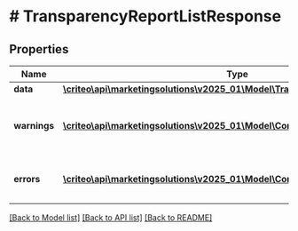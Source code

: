 # # TransparencyReportListResponse

## Properties

Name | Type | Description | Notes
------------ | ------------- | ------------- | -------------
**data** | [**\criteo\api\marketingsolutions\v2025_01\Model\TransparencyReportResource[]**](TransparencyReportResource.md) |  | [optional]
**warnings** | [**\criteo\api\marketingsolutions\v2025_01\Model\CommonProblem[]**](CommonProblem.md) | Warnings that occured during this call. | [optional] [readonly]
**errors** | [**\criteo\api\marketingsolutions\v2025_01\Model\CommonProblem[]**](CommonProblem.md) | Errors that occured during this call. | [optional] [readonly]

[[Back to Model list]](../../README.md#models) [[Back to API list]](../../README.md#endpoints) [[Back to README]](../../README.md)
